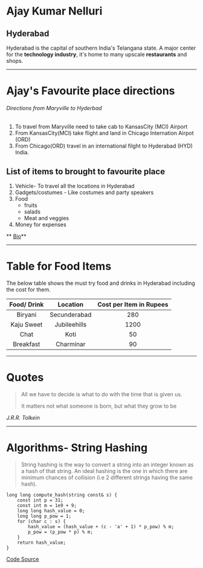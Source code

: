 # Ajay Kumar Nelluri

## Hyderabad

Hyderabad is the capital of southern India's Telangana state. A major center for the **technology industry**, it's home to many upscale **restaurants** and shops.

---

# Ajay's Favourite place directions

###### Directions from Maryville to Hyderbad
1. To travel from Maryville need to take cab to KansasCity (MCI) Airport
2. From KansasCity(MCI) take flight and land in Chicago Internation Airpot (ORD)
3. From Chicago(ORD) travel in an international filght to Hyderabad (HYD) India.

## List  of items to brought to favourite place

1. Vehicle- To  travel all the locations in Hyderabad
2. Gadgets/costumes - Like costumes and  party speakers
3. Food 
   - fruits
   - salads
   - Meat and veggies
4. Money for expenses 

** [Bio](AboutMe.md)**

---

# Table for Food Items

The below table shows the must try food and drinks in Hyderabad including the cost for them.

| Food/ Drink | Location | Cost per Item in Rupees|
| :---:       | :-:      | :-:                |
| Biryani | Secunderabad | 280 |
| Kaju Sweet | Jubileehills | 1200 |
| Chat | Koti | 50 |
| Breakfast | Charminar | 90 |


---

# Quotes
> All we have to decide is what to do with the time that is given us.
>
> It matters not what someone is born, but what they grow to be
>
*J.R.R. Tolkein*

---

# Algorithms- String Hashing
>  String hashing is the way to convert a string into an integer known as a hash of that string. An ideal hashing is the one in which there are minimum chances of collision (i.e 2 different strings having the same hash).

```
long long compute_hash(string const& s) {
    const int p = 31;
    const int m = 1e9 + 9;
    long long hash_value = 0;
    long long p_pow = 1;
    for (char c : s) {
        hash_value = (hash_value + (c - 'a' + 1) * p_pow) % m;
        p_pow = (p_pow * p) % m;
    }
    return hash_value;
}

```
[Code Source](https://cp-algorithms.com/string/string-hashing.html)












